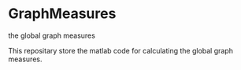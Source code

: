 # GraphMeasures
the global graph measures


This repositary store the matlab code for calculating the global graph measures.
